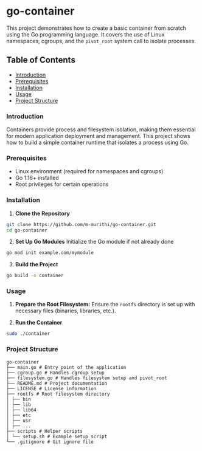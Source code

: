 # go-container
This project demonstrates how to create a basic container from scratch using the Go programming language. It covers the use of Linux namespaces, cgroups, and the `pivot_root` system call to isolate processes.

## Table of Contents
- [Introduction](#introduction)
- [Prerequisites](#prerequisites)
- [Installation](#installation)
- [Usage](#usage)
- [Project Structure](#project-structure)


### Introduction
Containers provide process and filesystem isolation, making them essential for modern application deployment and management. This project shows how to build a simple container runtime that isolates a process using Go.

### Prerequisites

- Linux environment (required for namespaces and cgroups)
- Go 1.16+ installed
- Root privileges for certain operations

### Installation
1. **Clone the Repository**
```bash
git clone https://github.com/m-murithi/go-container.git
cd go-container
```

2. **Set Up Go Modules**
Initialize the Go module if not already done
```bash
go mod init example.com/mymodule
```

3. **Build the Project**
```bash
go build -o container
```

### Usage
1. **Prepare the Root Filesystem:**
Ensure the `rootfs` directory is set up with necessary files (binaries, libraries, etc.).

2. **Run the Container**
```bash
sudo ./container
```

### Project Structure
```plaintext
go-container
├── main.go # Entry point of the application
├── cgroup.go # Handles cgroup setup
├── filesystem.go # Handles filesystem setup and pivot_root
├── README.md # Project documentation
├── LICENSE # License information
├── rootfs # Root filesystem directory
│ ├── bin
│ ├── lib
│ ├── lib64
│ ├── etc
│ ├── usr
│ ├── ...
├── scripts # Helper scripts
│ └── setup.sh # Example setup script
└── .gitignore # Git ignore file

```